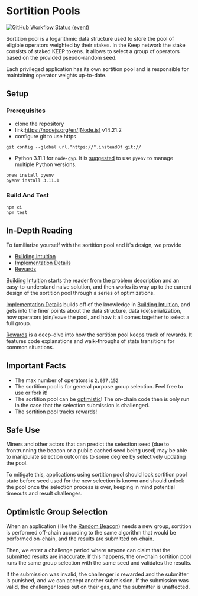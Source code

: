 # Sortition Pools

[![GitHub Workflow Status (event)](https://img.shields.io/github/actions/workflow/status/keep-network/sortition-pools/solidity-test.yml?branch=main&event=schedule&label=Solidity%20tests)](https://github.com/keep-network/sortition-pools/actions/workflows/solidity-test.yml) 

Sortition pool is a logarithmic data structure used to store the pool of
eligible operators weighted by their stakes. In the Keep network the stake
consists of staked KEEP tokens. It allows to select a group of operators based
on the provided pseudo-random seed.

Each privileged application has its own sortition pool and is responsible for
maintaining operator weights up-to-date.

## Setup

### Prerequisites

* clone the repository
* link:https://nodejs.org/en/[Node.js] v14.21.2
* configure git to use https

```
git config --global url."https://".insteadOf git://
```

* Python 3.11.1 for `node-gyp`. It is
  [suggested](https://opensource.com/article/19/5/python-3-default-mac) to use
  `pyenv` to manage multiple Python versions.

```
brew install pyenv
pyenv install 3.11.1
```

### Build And Test

```
npm ci
npm test
```

## In-Depth Reading

To familiarize yourself with the sortition pool and it's design, we provide

+ [Building Intuition](docs/building-intuition.md)
+ [Implementation Details](docs/implementation-details.md)
+ [Rewards](docs/rewards.md)

[Building Intuition](docs/building-intuition.md) starts the reader from the
problem description and an easy-to-understand naive solution, and then works
its way up to the current design of the sortition pool through a series of
optimizations.

[Implementation Details](docs/implementation-details.md) builds off of the
knowledge in [Building Intuition](docs/building-intuition.md), and gets into
the finer points about the data structure, data (de)serialization, how
operators join/leave the pool, and how it all comes together to select a full
group.

[Rewards](docs/rewards.md) is a deep-dive into how the sortition pool keeps
track of rewards. It features code explanations and walk-throughs of state
transitions for common situations.

## Important Facts

+ The max number of operators is `2,097,152`
+ The sortition pool is for general purpose group selection. Feel free to use
  or fork it!
+ The sortition pool can be [optimistic](#optimisic-group-selection)! The
  on-chain code then is only run in the case that the selection submission is
  challenged.
+ The sortition pool tracks rewards!

## Safe Use

Miners and other actors that can predict the selection seed (due
to frontrunning the beacon or a public cached seed being used) may be able to
manipulate selection outcomes to some degree by selectively updating the pool.

To mitigate this, applications using sortition pool should lock sortition pool
state before seed used for the new selection is known and should unlock the
pool once the selection process is over, keeping in mind potential timeouts and
result challenges.

## Optimistic Group Selection

When an application (like the [Random
Beacon](https://github.com/keep-network/keep-core/tree/main/solidity/random-beacon#group-creation))
needs a new group, sortition is performed off-chain according to the same
algorithm that would be performed on-chain, and the results are submitted
on-chain.

Then, we enter a challenge period where anyone can claim that the submitted
results are inaccurate. If this happens, the on-chain sortition pool runs the
same group selection with the same seed and validates the results.

If the submission was invalid, the challenger is rewarded and the submitter is
punished, and we can accept another submission. If the submission was valid,
the challenger loses out on their gas, and the submitter is unaffected.
